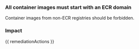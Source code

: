 
### All container images must start with an ECR domain
Container images from non-ECR registries should be forbidden.

### Impact
<!-- Add Impact here -->

<!-- DO NOT CHANGE -->
{{ remediationActions }}



